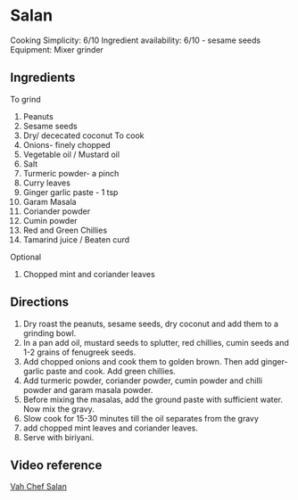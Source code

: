 # Salan
Cooking Simplicity: 6/10
Ingredient availability: 6/10 - sesame seeds
Equipment: Mixer grinder 

## Ingredients
To grind
1. Peanuts
1. Sesame seeds
1. Dry/ dececated coconut
To cook
1. Onions- finely chopped
1. Vegetable oil / Mustard oil
1. Salt 
1. Turmeric powder- a pinch
1. Curry leaves
1. Ginger garlic paste - 1 tsp
1. Garam Masala
1. Coriander powder
1. Cumin powder
1. Red and Green Chillies
1. Tamarind juice / Beaten curd

Optional
1. Chopped mint and coriander leaves


## Directions
1. Dry roast the peanuts, sesame seeds, dry coconut and add them to a grinding bowl.
1. In a pan add oil, mustard seeds to splutter, red chillies, cumin seeds and 1-2 grains of fenugreek seeds. 
1. Add chopped onions and cook them to golden brown. Then add ginger- garlic paste and cook. Add green chillies.
1. Add turmeric powder, coriander powder, cumin powder and chilli powder and garam masala powder.
1. Before mixing the masalas, add the ground paste with sufficient water. Now mix the gravy.
1. Slow cook for 15-30 minutes till the oil separates from the gravy
1. add chopped mint leaves and coriander leaves.
1. Serve with biriyani.

## Video reference
[Vah Chef Salan](https://www.youtube.com/watch?v=e3f9FRj7HxI)
